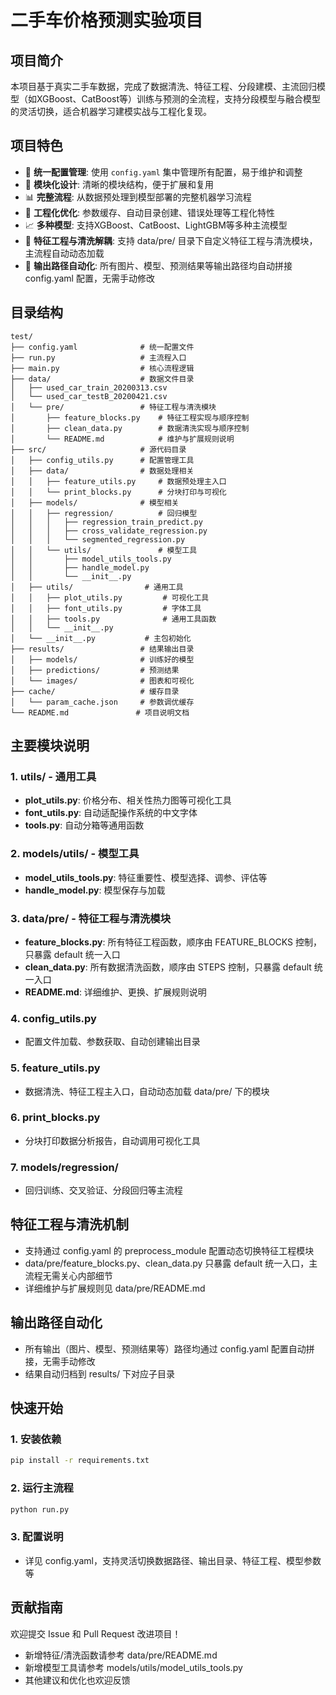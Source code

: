 # 二手车价格预测实验项目

## 项目简介
本项目基于真实二手车数据，完成了数据清洗、特征工程、分段建模、主流回归模型（如XGBoost、CatBoost等）训练与预测的全流程，支持分段模型与融合模型的灵活切换，适合机器学习建模实战与工程化复现。

## 项目特色
- 🎯 **统一配置管理**: 使用 `config.yaml` 集中管理所有配置，易于维护和调整
- 🔧 **模块化设计**: 清晰的模块结构，便于扩展和复用
- 📊 **完整流程**: 从数据预处理到模型部署的完整机器学习流程
- 🚀 **工程化优化**: 参数缓存、自动目录创建、错误处理等工程化特性
- 📈 **多种模型**: 支持XGBoost、CatBoost、LightGBM等多种主流模型
- 🧩 **特征工程与清洗解耦**: 支持 data/pre/ 目录下自定义特征工程与清洗模块，主流程自动动态加载
- 📁 **输出路径自动化**: 所有图片、模型、预测结果等输出路径均自动拼接 config.yaml 配置，无需手动修改

## 目录结构
```
test/
├── config.yaml              # 统一配置文件
├── run.py                   # 主流程入口
├── main.py                  # 核心流程逻辑
├── data/                    # 数据文件目录
│   ├── used_car_train_20200313.csv
│   └── used_car_testB_20200421.csv
│   └── pre/                 # 特征工程与清洗模块
│       ├── feature_blocks.py    # 特征工程实现与顺序控制
│       ├── clean_data.py        # 数据清洗实现与顺序控制
│       └── README.md            # 维护与扩展规则说明
├── src/                     # 源代码目录
│   ├── config_utils.py      # 配置管理工具
│   ├── data/                # 数据处理相关
│   │   ├── feature_utils.py     # 数据预处理主入口
│   │   └── print_blocks.py      # 分块打印与可视化
│   ├── models/              # 模型相关
│   │   ├── regression/          # 回归模型
│   │   │   ├── regression_train_predict.py
│   │   │   ├── cross_validate_regression.py
│   │   │   └── segmented_regression.py
│   │   └── utils/               # 模型工具
│   │       ├── model_utils_tools.py
│   │       ├── handle_model.py
│   │       └── __init__.py
│   ├── utils/                # 通用工具
│   │   ├── plot_utils.py         # 可视化工具
│   │   ├── font_utils.py         # 字体工具
│   │   ├── tools.py              # 通用工具函数
│   │   └── __init__.py
│   └── __init__.py           # 主包初始化
├── results/                 # 结果输出目录
│   ├── models/              # 训练好的模型
│   ├── predictions/         # 预测结果
│   └── images/              # 图表和可视化
├── cache/                   # 缓存目录
│   └── param_cache.json     # 参数调优缓存
└── README.md               # 项目说明文档
```

## 主要模块说明

### 1. utils/ - 通用工具
- **plot_utils.py**: 价格分布、相关性热力图等可视化工具
- **font_utils.py**: 自动适配操作系统的中文字体
- **tools.py**: 自动分箱等通用函数

### 2. models/utils/ - 模型工具
- **model_utils_tools.py**: 特征重要性、模型选择、调参、评估等
- **handle_model.py**: 模型保存与加载

### 3. data/pre/ - 特征工程与清洗模块
- **feature_blocks.py**: 所有特征工程函数，顺序由 FEATURE_BLOCKS 控制，只暴露 default 统一入口
- **clean_data.py**: 所有数据清洗函数，顺序由 STEPS 控制，只暴露 default 统一入口
- **README.md**: 详细维护、更换、扩展规则说明

### 4. config_utils.py
- 配置文件加载、参数获取、自动创建输出目录

### 5. feature_utils.py
- 数据清洗、特征工程主入口，自动动态加载 data/pre/ 下的模块

### 6. print_blocks.py
- 分块打印数据分析报告，自动调用可视化工具

### 7. models/regression/
- 回归训练、交叉验证、分段回归等主流程

## 特征工程与清洗机制
- 支持通过 config.yaml 的 preprocess_module 配置动态切换特征工程模块
- data/pre/feature_blocks.py、clean_data.py 只暴露 default 统一入口，主流程无需关心内部细节
- 详细维护与扩展规则见 data/pre/README.md

## 输出路径自动化
- 所有输出（图片、模型、预测结果等）路径均通过 config.yaml 配置自动拼接，无需手动修改
- 结果自动归档到 results/ 下对应子目录

## 快速开始

### 1. 安装依赖
```bash
pip install -r requirements.txt
```

### 2. 运行主流程
```bash
python run.py
```

### 3. 配置说明
- 详见 config.yaml，支持灵活切换数据路径、输出目录、特征工程、模型参数等

## 贡献指南
欢迎提交 Issue 和 Pull Request 改进项目！
- 新增特征/清洗函数请参考 data/pre/README.md
- 新增模型工具请参考 models/utils/model_utils_tools.py
- 其他建议和优化也欢迎反馈
